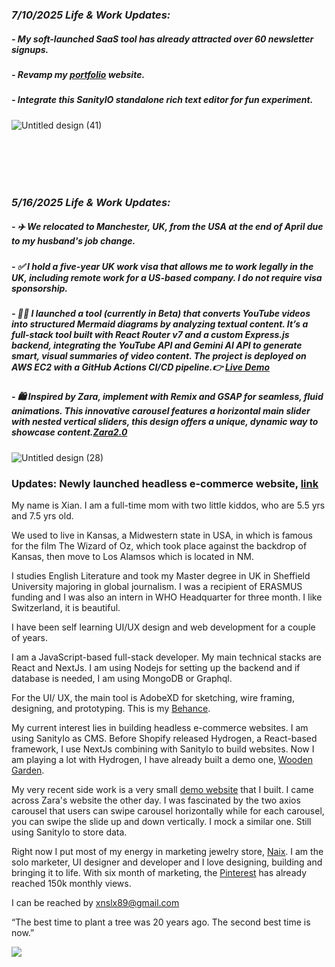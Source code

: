 ### _7/10/2025 Life & Work Updates:_

##### - My soft-launched SaaS tool has already attracted over 60 newsletter signups.
##### - Revamp my <a href="https://sub.xianlistudio.pro/">portfolio</a> website. 
##### - Integrate this SanityIO standalone rich text editor for fun experiment. 

![Untitled design (41)](https://github.com/user-attachments/assets/0775516f-19e3-4411-ac74-f7c77d5fa3f8)

<br />
<br />
<br />
<br />

### _5/16/2025 Life & Work Updates:_

##### - ✈️ We relocated to Manchester, UK, from the USA at the end of April due to my husband's job change.
##### - ✅ I hold a five-year UK work visa that allows me to work legally in the UK, including remote work for a US-based company. I do not require visa sponsorship.
##### - 🧜‍♀️ I launched a tool (currently in Beta) that converts YouTube videos into structured Mermaid diagrams by analyzing textual content. It’s a full-stack tool built with React Router v7 and a custom Express.js backend, integrating the YouTube API and Gemini AI API to generate smart, visual summaries of video content. The project is deployed on AWS EC2 with a GitHub Actions CI/CD pipeline.👉 <a href="https://www.youtubetomermaid.site/">Live Demo</a>
##### - 🛍️ Inspired by Zara, implement with Remix and GSAP for seamless, fluid animations. This innovative carousel features a horizontal main slider with nested vertical sliders, this design offers a unique, dynamic way to showcase content.<a href="https://carousel-sanity.vercel.app/">Zara2.0</a>

![Untitled design (28)](https://github.com/user-attachments/assets/cede03f8-f1e3-4aa5-815b-e260581c0dc3)








### Updates: Newly launched headless e-commerce website, <a href="https://naixjewelry.vercel.app/">link</a>

My name is Xian. I am a full-time mom with two little kiddos, who are 5.5 yrs and 7.5 yrs old. 

We used to live in Kansas, a Midwestern state in USA, in which is famous for the film The Wizard of Oz, which took place against the backdrop of Kansas, then move to Los Alamsos which is located in NM. 

I studies English Literature and took my Master degree in UK in Sheffield University majoring in global journalism. I was a recipient of ERASMUS funding and I was also an intern in WHO Headquarter for three month. I like Switzerland, it is beautiful. 

I have been self learning UI/UX design and web development for a couple of years. 

I am a JavaScript-based full-stack developer. My main technical stacks are React and NextJs. I am using Nodejs for setting up the backend and if database is needed, I am using MongoDB or Graphql. 

For the UI/ UX, the main tool is AdobeXD for sketching, wire framing, designing, and prototyping. This is my <a href="https://www.behance.net/xnslx89fc36">Behance</a>. 

My current interest lies in building headless e-commerce websites. I am using SanityIo as CMS. Before Shopify released Hydrogen, a React-based framework, I use NextJs combining with SanityIo to build websites. Now I am playing a lot with Hydrogen, I have already built a demo one, <a href="https://dry-tundra-02789.herokuapp.com/">Wooden Garden</a>.

My very recent side work is a very small <a href="https://sanity-nextjs-landing-pages-with-two-axios-carousel.netlify.app">demo website</a> that I built. I came across Zara's website the other day. I was fascinated by the two axios carousel that users can swipe carousel horizontally while for each carousel, you can swipe the slide up and down vertically. I mock a similar one. Still using SanityIo to store data. 

Right now I put most of my energy in marketing jewelry store, <a href="https://naix.vercel.app/">Naix</a>. I am the solo marketer, UI designer and developer and I love designing, building and bringing it to life. With six month of marketing, the <a href="https://www.pinterest.com/naixjewelrystore/_shop/">Pinterest</a> has already reached 150k monthly views. 

I can be reached by xnslx89@gmail.com

“The best time to plant a tree was 20 years ago. The second best time is now.”


![](https://komarev.com/ghpvc/?username=your-github-username)
